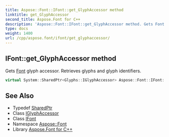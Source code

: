 ```yaml
---
title: Aspose::Font::IFont::get_GlyphAccessor method
linktitle: get_GlyphAccessor
second_title: Aspose.Font for C++
description: 'Aspose::Font::IFont::get_GlyphAccessor method. Gets Font glyph accessor. Retrieves glyphs and glyph identifiers in C++.'
type: docs
weight: 1400
url: /cpp/aspose.font/ifont/get_glyphaccessor/
---
```

## IFont::get_GlyphAccessor method


Gets [Font](../../font/) glyph accessor. Retrieves glyphs and glyph identifiers.

```cpp
virtual System::SharedPtr<Glyphs::IGlyphAccessor> Aspose::Font::IFont::get_GlyphAccessor()=0
```

## See Also

* Typedef [SharedPtr](../../../system/sharedptr/)
* Class [IGlyphAccessor](../../../aspose.font.glyphs/iglyphaccessor/)
* Class [IFont](../)
* Namespace [Aspose::Font](../../)
* Library [Aspose.Font for C++](../../../)
